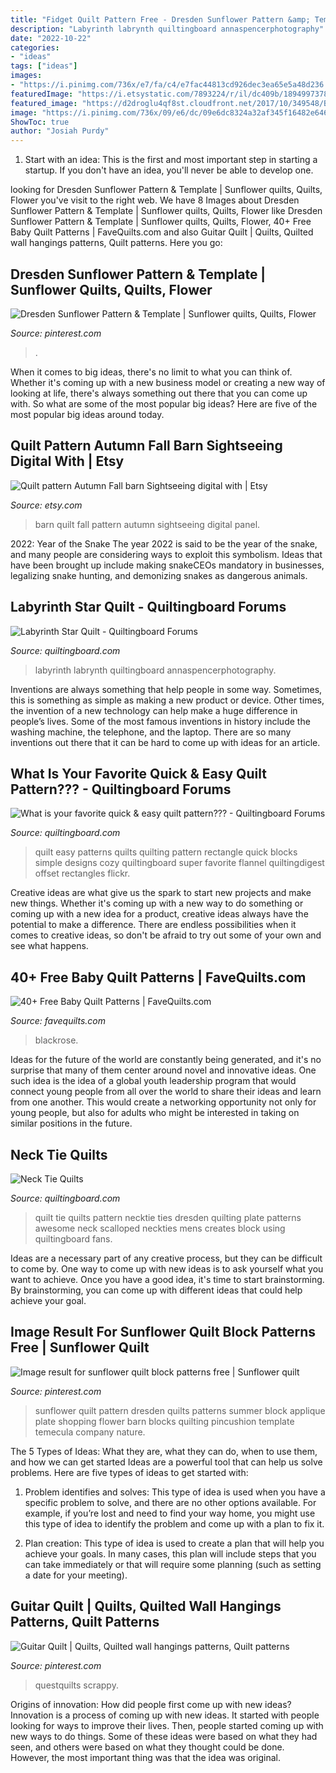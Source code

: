 ```yaml
---
title: "Fidget Quilt Pattern Free - Dresden Sunflower Pattern &amp; Template"
description: "Labyrinth labrynth quiltingboard annaspencerphotography"
date: "2022-10-22"
categories:
- "ideas"
tags: ["ideas"]
images:
- "https://i.pinimg.com/736x/e7/fa/c4/e7fac44813cd926dec3ea65e5a48d236.jpg"
featuredImage: "https://i.etsystatic.com/7893224/r/il/dc409b/1894997378/il_794xN.1894997378_c2sq.jpg"
featured_image: "https://d2droglu4qf8st.cloudfront.net/2017/10/349548/Baby-Quilt-Patterns-new-pin1_ExtraLarge800_ID-2458457.png?v=2458457"
image: "https://i.pinimg.com/736x/09/e6/dc/09e6dc8324a32af345f16482e6462c96.jpg"
ShowToc: true
author: "Josiah Purdy"
---
```



1. Start with an idea: This is the first and most important step in starting a startup. If you don't have an idea, you'll never be able to develop one. 

	

		
looking for Dresden Sunflower Pattern &amp; Template | Sunflower quilts, Quilts, Flower you've visit to the right web. We have 8 Images about Dresden Sunflower Pattern &amp; Template | Sunflower quilts, Quilts, Flower like Dresden Sunflower Pattern &amp; Template | Sunflower quilts, Quilts, Flower, 40+ Free Baby Quilt Patterns | FaveQuilts.com and also Guitar Quilt | Quilts, Quilted wall hangings patterns, Quilt patterns. Here you go:
		
    
## Dresden Sunflower Pattern &amp; Template | Sunflower Quilts, Quilts, Flower

<img loading=lazy src="https://i.pinimg.com/736x/e7/fa/c4/e7fac44813cd926dec3ea65e5a48d236.jpg" onerror="this.onerror=null;this.src='https://tse1.mm.bing.net/th?id=OIP.MNok6fVoAcrqj2OY6odxMQAAAA&amp;pid=15.1';" alt="Dresden Sunflower Pattern &amp; Template | Sunflower quilts, Quilts, Flower">

_Source: pinterest.com_

>. 

	

When it comes to big ideas, there's no limit to what you can think of. Whether it's coming up with a new business model or creating a new way of looking at life, there's always something out there that you can come up with. So what are some of the most popular big ideas? Here are five of the most popular big ideas around today.

    
## Quilt Pattern Autumn Fall Barn Sightseeing Digital With | Etsy

<img loading=lazy src="https://i.etsystatic.com/7893224/r/il/dc409b/1894997378/il_794xN.1894997378_c2sq.jpg" onerror="this.onerror=null;this.src='https://tse3.mm.bing.net/th?id=OIP.A5myzo_hVLvLiknpXGBMeAHaKQ&amp;pid=15.1';" alt="Quilt pattern Autumn Fall barn Sightseeing digital with | Etsy">

_Source: etsy.com_

>barn quilt fall pattern autumn sightseeing digital panel. 

	

2022: Year of the Snake
The year 2022 is said to be the year of the snake, and many people are considering ways to exploit this symbolism. Ideas that have been brought up include making snakeCEOs mandatory in businesses, legalizing snake hunting, and demonizing snakes as dangerous animals.

    
## Labyrinth Star Quilt - Quiltingboard Forums

<img loading=lazy src="https://www.quiltingboard.com/attachments/pictures-f5/548293d1461188822-image.jpg" onerror="this.onerror=null;this.src='https://tse2.mm.bing.net/th?id=OIP.7wLt_8EIB4DKnRcbVQyp7QHaJ4&amp;pid=15.1';" alt="Labyrinth Star Quilt - Quiltingboard Forums">

_Source: quiltingboard.com_

>labyrinth labrynth quiltingboard annaspencerphotography. 

	

Inventions are always something that help people in some way. Sometimes, this is something as simple as making a new product or device. Other times, the invention of a new technology can help make a huge difference in people’s lives. Some of the most famous inventions in history include the washing machine, the telephone, and the laptop. There are so many inventions out there that it can be hard to come up with ideas for an article.

    
## What Is Your Favorite Quick &amp; Easy Quilt Pattern??? - Quiltingboard Forums

<img loading=lazy src="https://www.quiltingboard.com/attachments/main-f1/445392d1383826552-2010-346.jpg" onerror="this.onerror=null;this.src='https://tse4.mm.bing.net/th?id=OIP.JXm2o2g2pCXZFXmpyxzUoQHaJ4&amp;pid=15.1';" alt="What is your favorite quick &amp; easy quilt pattern??? - Quiltingboard Forums">

_Source: quiltingboard.com_

>quilt easy patterns quilts quilting pattern rectangle quick blocks simple designs cozy quiltingboard super favorite flannel quiltingdigest offset rectangles flickr. 

	

Creative ideas are what give us the spark to start new projects and make new things. Whether it's coming up with a new way to do something or coming up with a new idea for a product, creative ideas always have the potential to make a difference. There are endless possibilities when it comes to creative ideas, so don't be afraid to try out some of your own and see what happens.

    
## 40+ Free Baby Quilt Patterns | FaveQuilts.com

<img loading=lazy src="https://d2droglu4qf8st.cloudfront.net/2017/10/349548/Baby-Quilt-Patterns-new-pin1_ExtraLarge800_ID-2458457.png?v=2458457" onerror="this.onerror=null;this.src='https://tse2.mm.bing.net/th?id=OIP.dN6K-TtOnHQd0C9kKwrcnQHaLG&amp;pid=15.1';" alt="40+ Free Baby Quilt Patterns | FaveQuilts.com">

_Source: favequilts.com_

>blackrose. 

	

Ideas for the future of the world are constantly being generated, and it's no surprise that many of them center around novel and innovative ideas. One such idea is the idea of a global youth leadership program that would connect young people from all over the world to share their ideas and learn from one another. This would create a networking opportunity not only for young people, but also for adults who might be interested in taking on similar positions in the future.

    
## Neck Tie Quilts

<img loading=lazy src="https://www.quiltingboard.com/attachments/introduce-yourself-f3/93010d1281139200-attachment-93005.jpe" onerror="this.onerror=null;this.src='https://tse3.mm.bing.net/th?id=OIP.beovpdorC0DuBAO4oSOvMQHaFj&amp;pid=15.1';" alt="Neck Tie Quilts">

_Source: quiltingboard.com_

>quilt tie quilts pattern necktie ties dresden quilting plate patterns awesome neck scalloped neckties mens creates block using quiltingboard fans. 

	

Ideas are a necessary part of any creative process, but they can be difficult to come by. One way to come up with new ideas is to ask yourself what you want to achieve. Once you have a good idea, it's time to start brainstorming. By brainstorming, you can come up with different ideas that could help achieve your goal.

    
## Image Result For Sunflower Quilt Block Patterns Free | Sunflower Quilt

<img loading=lazy src="https://i.pinimg.com/736x/09/e6/dc/09e6dc8324a32af345f16482e6462c96.jpg" onerror="this.onerror=null;this.src='https://tse4.mm.bing.net/th?id=OIP.OuRhb4M-4h5Ns8kjYL-UTgAAAA&amp;pid=15.1';" alt="Image result for sunflower quilt block patterns free | Sunflower quilt">

_Source: pinterest.com_

>sunflower quilt pattern dresden quilts patterns summer block applique plate shopping flower barn blocks quilting pincushion template temecula company nature. 

	

The 5 Types of Ideas: What they are, what they can do, when to use them, and how we can get started
Ideas are a powerful tool that can help us solve problems. Here are five types of ideas to get started with:
1. Problem identifies and solves: This type of idea is used when you have a specific problem to solve, and there are no other options available. For example, if you’re lost and need to find your way home, you might use this type of idea to identify the problem and come up with a plan to fix it.

2. Plan creation: This type of idea is used to create a plan that will help you achieve your goals. In many cases, this plan will include steps that you can take immediately or that will require some planning (such as setting a date for your meeting).


    
## Guitar Quilt | Quilts, Quilted Wall Hangings Patterns, Quilt Patterns

<img loading=lazy src="https://i.pinimg.com/736x/fd/b8/e9/fdb8e90c874b6266692538636821fc2f.jpg" onerror="this.onerror=null;this.src='https://tse4.mm.bing.net/th?id=OIP.SDdn7kmxvh7It_srtq0pUAHaJ3&amp;pid=15.1';" alt="Guitar Quilt | Quilts, Quilted wall hangings patterns, Quilt patterns">

_Source: pinterest.com_

>questquilts scrappy. 

	

Origins of innovation: How did people first come up with new ideas?
Innovation is a process of coming up with new ideas. It started with people looking for ways to improve their lives. Then, people started coming up with new ways to do things. Some of these ideas were based on what they had seen, and others were based on what they thought could be done. However, the most important thing was that the idea was original.

